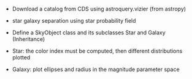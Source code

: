 - Download a catalog from CDS using astroquery.vizier (from astropy)

- star galaxy separation using star probability field

- Define a SkyObject class and its subclasses Star and Galaxy (Inheritance)

- Star: the color index must be computed, then different distributions plotted

- Galaxy: plot ellipses and radius in the magnitude parameter space


